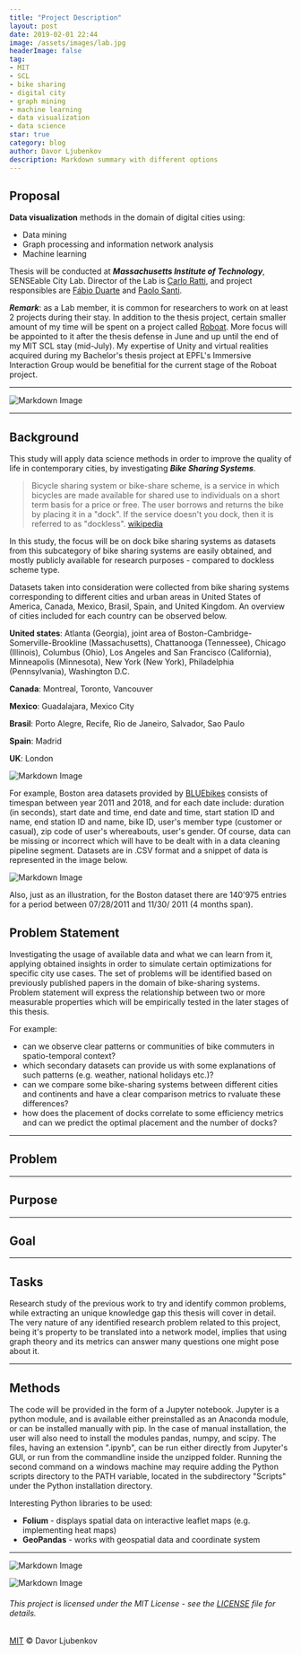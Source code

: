 ```yaml
---
title: "Project Description"
layout: post
date: 2019-02-01 22:44
image: /assets/images/lab.jpg
headerImage: false
tag:
- MIT
- SCL
- bike sharing
- digital city
- graph mining
- machine learning
- data visualization
- data science
star: true
category: blog
author: Davor Ljubenkov
description: Markdown summary with different options
---
```


## Proposal

**Data visualization** methods in the domain of digital cities using:
* Data mining
* Graph processing and information network analysis
* Machine learning

Thesis will be conducted at ***Massachusetts Institute of Technology***, SENSEable City Lab.
Director of the Lab is [Carlo Ratti](https://en.wikipedia.org/wiki/Carlo_Ratti), and project responsibles are [Fábio Duarte](https://tedxbeaconstreet.com/speakers/fabio-duarte/) and [Paolo Santi](http://webhost.services.iit.cnr.it/staff/paolo.santi/).

***Remark***: as a Lab member, it is common for researchers to work on at least 2 projects during their stay. In addition to the thesis project, certain smaller amount of my time will be spent on a project called [Roboat](http://roboat.org/). More focus will be appointed to it after the thesis defense in June and up until the end of my MIT SCL stay (mid-July). My expertise of Unity and virtual realities acquired during my Bachelor's thesis project at EPFL's Immersive Interaction Group would be benefitial for the current stage of the Roboat project.

---
![Markdown Image][1]

---

## Background

This study will apply data science methods in order to improve the quality of life in contemporary cities, by investigating ***Bike Sharing Systems***.

> Bicycle sharing system or bike-share scheme, is a service in which bicycles are made available for shared use to individuals on a short term basis for a price or free. The user borrows and returns the bike by placing it in a "dock". If the service doesn't you dock, then it is referred to as "dockless". [wikipedia](https://en.wikipedia.org/wiki/Bicycle-sharing_system "Bicycle-sharing system")

In this study, the focus will be on dock bike sharing systems as datasets from this subcategory of bike sharing systems are easily obtained, and mostly publicly available for research purposes - compared to dockless scheme type.

Datasets taken into consideration were collected from bike sharing systems corresponding to different cities and urban areas in United States of America, Canada, Mexico, Brasil, Spain, and United Kingdom. An overview of cities included for each country can be observed below.

**United states**: Atlanta (Georgia), joint area of Boston-Cambridge-Somerville-Brookline (Massachusetts), Chattanooga (Tennessee), Chicago (Illinois), Columbus (Ohio), Los Angeles and San Francisco (California), Minneapolis (Minnesota), New York (New York), Philadelphia (Pennsylvania), Washington D.C. 

**Canada**: Montreal, Toronto, Vancouver

**Mexico**: Guadalajara, Mexico City

**Brasil**: Porto Alegre, Recife, Rio de Janeiro, Salvador, Sao Paulo

**Spain**: Madrid

**UK**: London

![Markdown Image][2]

For example, Boston area datasets provided by [BLUEbikes](https://www.bluebikes.com/) consists of timespan between year 2011 and 2018, and for each date include: duration (in seconds), start date and time, end date and time, start station ID and name, end station ID and name, bike ID, user's member type (customer or casual), zip code of user's whereabouts, user's gender. Of course, data can be missing or incorrect which will have to be dealt with in a data cleaning pipeline segment. Datasets are in .CSV format and a snippet of data is represented in the image below.

![Markdown Image][3]

Also, just as an illustration, for the Boston dataset there are 140'975 entries for a period between 07/28/2011 and 11/30/ 2011 (4 months span).

## Problem Statement

Investigating the usage of available data and what we can learn from it, applying obtained insights in order to simulate certain optimizations for specific city use cases. The set of problems will be identified based on previously published papers in the domain of bike-sharing systems.
Problem statement will express the relationship between two or more measurable properties which will be empirically tested in the later stages of this thesis.

For example:
* can we observe clear patterns or communities of bike commuters in spatio-temporal context?
* which secondary datasets can provide us with some explanations of such patterns (e.g. weather, national holidays etc.)?
* can we compare some bike-sharing systems between different cities and continents and have a clear comparison metrics to rvaluate these differences?
* how does the placement of docks correlate to some efficiency metrics and can we predict the optimal placement and the number of docks?

---

## Problem

---

## Purpose

---

## Goal

---

## Tasks

Research study of the previous work to try and identify common problems, while extracting an unique knowledge gap this thesis will cover in detail.
The very nature of any identified research problem related to this project, being it's property to be translated into a network model, implies that using graph theory and its metrics can answer many questions one might pose about it.

---

## Methods

The code will be provided in the form of a Jupyter notebook. Jupyter is a python module, and is available either preinstalled as an Anaconda module, or can be installed manually with pip. In the case of manual installation, the user will also need to install the modules pandas, numpy, and scipy. The files, having an extension ".ipynb", can be run either directly from Jupyter's GUI, or run from the commandline inside the unzipped folder. Running the second command on a windows machine may require adding the Python scripts directory to the PATH variable, located in the subdirectory "Scripts" under the Python installation directory.

Interesting Python libraries to be used:
* **Folium** - displays spatial data on interactive leaflet maps (e.g. implementing heat maps)
* **GeoPandas** - works with geospatial data and coordinate system



---

![Markdown Image][4]

![Markdown Image][5]

###### This project is licensed under the MIT License - see the [LICENSE](https://opensource.org/licenses/MIT) file for details.
[MIT](https://mit-license.org/) © Davor Ljubenkov

[1]: /assets/images/lab.jpg
[2]: /assets/images/map.png
[3]: /assets/images/data.png
[4]: /assets/images/bike.jpg
[5]: /assets/images/terminal.jpg

